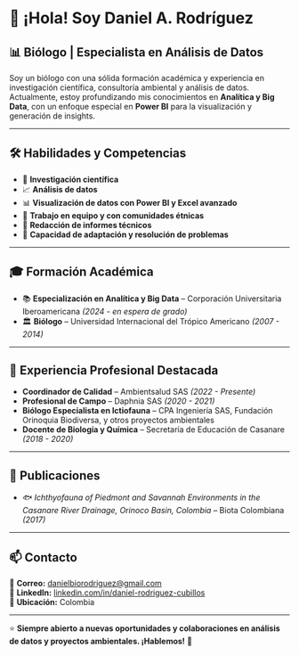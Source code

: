 # 👋 ¡Hola! Soy Daniel A. Rodríguez

## 📊 Biólogo | Especialista en Análisis de Datos
Soy un biólogo con una sólida formación académica y experiencia en investigación científica, consultoría ambiental y análisis de datos. Actualmente, estoy profundizando mis conocimientos en **Analítica y Big Data**, con un enfoque especial en **Power BI** para la visualización y generación de insights.

---

## 🛠️ Habilidades y Competencias
- 🔬 **Investigación científica**
- 📈 **Análisis de datos**
- 📊 **Visualización de datos con Power BI y Excel avanzado**
- 👥 **Trabajo en equipo y con comunidades étnicas**
- 📝 **Redacción de informes técnicos**
- 🔄 **Capacidad de adaptación y resolución de problemas**

---

## 🎓 Formación Académica
- 📚 **Especialización en Analítica y Big Data** – Corporación Universitaria Iberoamericana *(2024 - en espera de grado)*
- 🏛️ **Biólogo** – Universidad Internacional del Trópico Americano *(2007 - 2014)*

---

## 💼 Experiencia Profesional Destacada
- **Coordinador de Calidad** – Ambientsalud SAS *(2022 - Presente)*
- **Profesional de Campo** – Daphnia SAS *(2020 - 2021)*
- **Biólogo Especialista en Ictiofauna** – CPA Ingeniería SAS, Fundación Orinoquia Biodiversa, y otros proyectos ambientales
- **Docente de Biología y Química** – Secretaría de Educación de Casanare *(2018 - 2020)*

---

## 📜 Publicaciones
- 🐟 *Ichthyofauna of Piedmont and Savannah Environments in the Casanare River Drainage, Orinoco Basin, Colombia* – Biota Colombiana *(2017)*

---

## 📫 Contacto
📧 **Correo:** [danielbiorodriguez@gmail.com](mailto:danielbiorodriguez@gmail.com)  
🔗 **LinkedIn:** [linkedin.com/in/daniel-rodriguez-cubillos](https://www.linkedin.com/in/daniel-rodriguez-cubillos-b888b2202/)  
📍 **Ubicación:** Colombia  

---

⭐ **Siempre abierto a nuevas oportunidades y colaboraciones en análisis de datos y proyectos ambientales. ¡Hablemos!** 🚀
